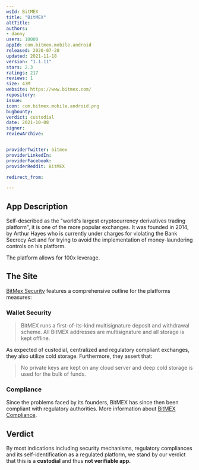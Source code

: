 ```yaml
---
wsId: BitMEX
title: "BitMEX"
altTitle: 
authors:
- danny
users: 10000
appId: com.bitmex.mobile.android
released: 2020-07-20
updated: 2021-11-18
version: "1.1.11"
stars: 2.3
ratings: 217
reviews: 1
size: 47M
website: https://www.bitmex.com/
repository: 
issue: 
icon: com.bitmex.mobile.android.png
bugbounty: 
verdict: custodial
date: 2021-10-08
signer: 
reviewArchive:


providerTwitter: bitmex
providerLinkedIn: 
providerFacebook: 
providerReddit: BitMEX

redirect_from:

---
```



## App Description

Self-described as the "world's largest cryptocurrency derivatives trading platform", it is one of the more popular exchanges. It was founded in 2014, by Arthur Hayes who is currently under charges for violating the Bank Secrecy Act and for trying to avoid the implementation of money-laundering controls on his platform. 

The platform allows for 100x leverage.

## The Site

[BitMex Security](https://www.bitmex.com/security) features a comprehensive outline for the platforms measures:

### Wallet Security
> BitMEX runs a first-of-its-kind multisignature deposit and withdrawal scheme. All BitMEX addresses are multisignature and all storage is kept offline.

As expected of custodial, centralized and regulatory compliant exchanges, they also utilize cold storage. Furthermore, they assert that:

> No private keys are kept on any cloud server and deep cold storage is used for the bulk of funds.

### Compliance

Since the problems faced by its founders, BitMEX has since then been compliant with regulatory authorities. More information about [BitMEX Compliance](https://www.bitmex.com/compliance).

## Verdict

By most indications including security mechanisms, regulatory compliances and its self-identification as a regulated platform, we stand by our verdict that this is a **custodial** and thus **not verifiable app.**
